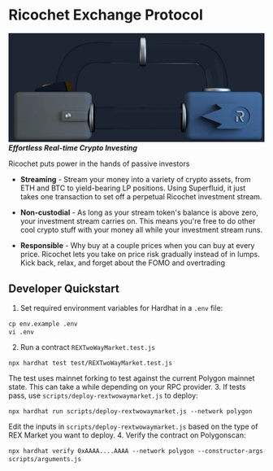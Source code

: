# Ricochet Exchange Protocol
![Ricochet Exchange](images/ricochet-exchange.gif)
**_Effortless Real-time Crypto Investing_**

Ricochet puts power in the hands of passive investors

* **Streaming** - Stream your money into a variety of crypto assets, from ETH and BTC to yield-bearing LP positions. Using Superfluid, it just takes one transaction to set off a perpetual Ricochet investment stream.

* **Non-custodial** - As long as your stream token's balance is above zero, your investment stream carries on. This means you're free to do other cool crypto stuff with your money all while your investment stream runs.

* **Responsible** - Why buy at a couple prices when you can buy at every price. Ricochet lets you take on price risk gradually instead of in lumps. Kick back, relax, and forget about the FOMO and overtrading

## Developer Quickstart
1. Set required environment variables for Hardhat in a `.env` file:
```
cp env.example .env
vi .env
```
2. Run a contract `REXTwoWayMarket.test.js`
```
npx hardhat test test/REXTwoWayMarket.test.js
```
The test uses mainnet forking to test against the current Polygon mainnet state. This can take a while depending on your RPC provider.
3. If tests pass, use `scripts/deploy-rextwowaymarket.js` to deploy:
```
npx hardhat run scripts/deploy-rextwowaymarket.js --network polygon
```
Edit the inputs in `scripts/deploy-rextwowaymarket.js` based on the type of REX Market you want to deploy.
4. Verify the contract on Polygonscan:
```
npx hardhat verify 0xAAAA....AAAA --network polygon --constructor-args scripts/arguments.js
